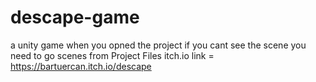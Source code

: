 # descape-game
a unity game
when you opned the project if you cant see the scene you need to go scenes from Project Files
itch.io link = https://bartuercan.itch.io/descape
